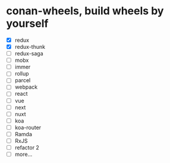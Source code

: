 # conan-wheels, build wheels by yourself


- [x] redux
- [x] redux-thunk
- [ ] redux-saga
- [ ] mobx
- [ ] immer
- [ ] rollup
- [ ] parcel
- [ ] webpack
- [ ] react
- [ ] vue
- [ ] next
- [ ] nuxt
- [ ] koa
- [ ] koa-router
- [ ] Ramda
- [ ] RxJS
- [ ] refactor 2 
- [ ] more...